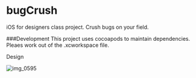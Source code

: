 # bugCrush
iOS for designers class project. Crush bugs on your field.

###Development
This project uses cocoapods to maintain dependencies. Pleaes work out of the .xcworkspace file.

Design

![img_0595](https://cloud.githubusercontent.com/assets/1372815/10381217/cd694264-6dcd-11e5-9e70-24a1255f281c.JPG)
